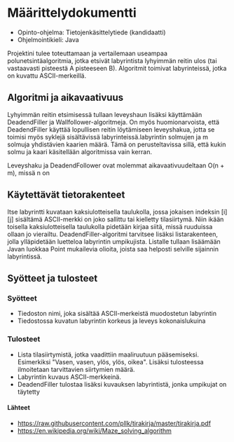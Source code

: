 # **Määrittelydokumentti**

- Opinto-ohjelma: Tietojenkäsittelytiede (kandidaatti)
- Ohjelmointikieli: Java

Projektini tulee toteuttamaan ja vertailemaan useampaa polunetsintäalgoritmia, jotka etsivät labyrintista lyhyimmän reitin ulos (tai vastaavasti pisteestä A pisteeseen B). Algoritmit toimivat labyrinteissä, jotka on kuvattu ASCII-merkeillä.

## **Algoritmi ja aikavaativuus**

Lyhyimmän reitin etsimisessä tullaan leveyshaun lisäksi käyttämään DeadendFiller ja Wallfollower-algoritmeja. On myös huomionarvoista, että DeadendFiller käyttää lopullisen reitin löytämiseen leveyshakua, jotta se toimisi myös syklejä sisältävissä labyrinteissä.labyrintin solmujen ja m solmuja yhdistävien kaarien määrä. Tämä on perusteltavissa sillä, että kukin solmu ja kaari käsitellään algoritmissa vain kerran.

Leveyshaku ja DeadendFollower ovat molemmat aikavaativuudeltaan O(n + m), missä n on 

## **Käytettävät tietorakenteet**

Itse labyrintti kuvataan kaksiulotteisella taulukolla, jossa jokaisen indeksin [i][j] sisältämä ASCII-merkki on joko sallittu tai kielletty tilasiirtymä. Niin ikään toisella kaksiulotteisella taulukolla pidetään kirjaa siitä, missä ruuduissa ollaan jo vierailtu. DeadendFiller-algoritmi tarvitsee lisäksi listarakenteen, jolla ylläpidetään luetteloa labyrintin umpikujista. Listalle tullaan lisäämään Javan luokkaa Point mukailevia olioita, joista saa helposti selville sijainnin labyrintissä.

## **Syötteet ja tulosteet**

### **Syötteet**

- Tiedoston nimi, joka sisältää ASCII-merkeistä muodostetun labyrintin
- Tiedostossa kuvatun labyrintin korkeus ja leveys kokonaislukuina

### **Tulosteet**

- Lista tilasiirtymistä, jotka vaadittiin maaliruutuun pääsemiseksi. Esimerkiksi "Vasen, vasen, ylös, ylös, oikea". Lisäksi tulosteessa ilmoitetaan tarvittavien      siirtymien määrä.
- Labyrintin kuvaus ASCII-merkkeinä.
- DeadendFiller tulostaa lisäksi kuvauksen labyrintistä, jonka umpikujat on täytetty

#### **Lähteet**

- https://raw.githubusercontent.com/pllk/tirakirja/master/tirakirja.pdf
- https://en.wikipedia.org/wiki/Maze_solving_algorithm




